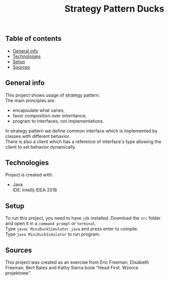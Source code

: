 <h1 align="right">Strategy Pattern Ducks</h1><br>

## Table of contents
* [General info](#general-info)
* [Technologies](#technologies)
* [Setup](#setup)
* [Sources](#sources)

## General info
This project shows usage of strategy pattern.  
The main principles are:
* encapsulate what varies,
* favor composition over inheritance,
* program to interfaces, not implementations.  

In strategy pattern we define common interface which is implemented by classes with different behavior.  
There is also a client which has a reference of interface's type allowing the client to set behavior dynamically.

## Technologies
Project is created with:
* Java  
IDE: Intellij IDEA 2018

## Setup
To run this project, you need to have `jdk` installed.
Download the `src` folder and open it in a `command prompt` or `terminal`.  
Type `javac MiniDuckSimulator.java` and press enter to compile.  
Type `java MiniDuckSimulator` to run program.

## Sources
This project was created as an exercise from Eric Freeman, Elisabeth Freeman, Bert Bates and Kathy Sierra book "Head First. Wzorce projektowe".
